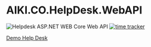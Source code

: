 # AIKI.CO.HelpDesk.WebAPI
![Helpdesk ASP.NET WEB Core Web API](https://github.com/AIKICo/AIKI.CO.HelpDesk.WebAPI/workflows/Helpdesk%20ASP.NET%20WEB%20Core%20Web%20API/badge.svg)
[![time tracker](https://wakatime.com/badge/github/AIKICo/AIKI.CO.HelpDesk.WebAPI.svg)](https://wakatime.com/badge/github/AIKICo/AIKI.CO.HelpDesk.WebAPI)

[Demo Help Desk](https://aiki-helpdesk-v1.firebaseapp.com/)
